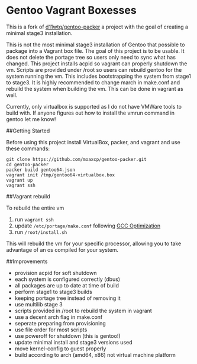 # Gentoo Vagrant Boxesses

This is a fork of [d11wtq/gentoo-packer](https://github.com/d11wtq/gentoo-packer) a project with the goal of creating a minimal stage3 installation.

This is not the most minimal stage3 installation of Gentoo that possible to package into a Vagrant box file. The goal of this project is to be usable. It does not delete the portage tree so users only need to sync what has changed. This project installs acpid so vagrant can properly shutdown the vm. Scripts are provided under /root so users can rebuild gentoo for the system running the vm. This includes bootstrapping the system from stage1 to stage3. It is highly recommended to change march in make.conf and rebuild the system when building the vm. This can be done in vagrant as well.

Currently, only virtualbox is supported as I do not have VMWare tools to build with. If anyone figures out how to install the vmrun command in gentoo let me know!

##Getting Started

Before using this project install VirtualBox, packer, and vagrant and use these commands:

    git clone https://github.com/moaxcp/gentoo-packer.git
    cd gentoo-packer
    packer build gentoo64.json
    vagrant init /tmp/gentoo64-virtualbox.box
    vagrant up
    vagrant ssh
    
##Vagrant rebuild

To rebuild the entire vm

1. run `vagrant ssh`
2. update `/etc/portage/make.conf` following [GCC Optimization](https://wiki.gentoo.org/wiki/GCC_optimization)
3. run `/root/install.sh`

This will rebuild the vm for your specific processor, allowing you to take advantage of an os compiled for your system.

##Improvements
* provision acpid for soft shutdown
* each system is configured correctly (dbus)
* all packages are up to date at time of build
* perform stage1 to stage3 builds
* keeping portage tree instead of removing it
* use multilib stage 3
* scripts provided in /root to rebuild the system in vagrant
* use a decent arch flag in make.conf
* seperate preparing from provisioning
* use file order for most scripts
* use poweroff for shutdown (this is gentoo!)
* update minimal install and stage3 versions used
* move kernel-config to guest properly
* build according to arch (amd64, x86) not virtual machine platform
